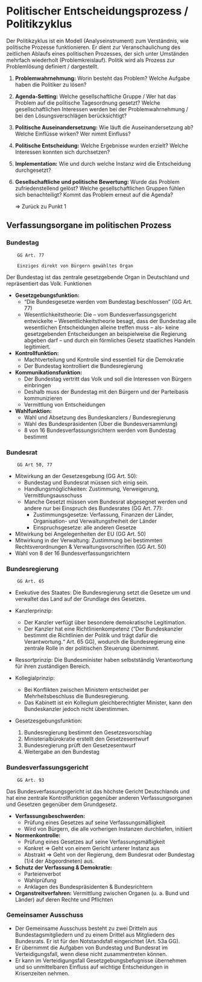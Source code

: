 # Politischer Entscheidungsprozess / Politikzyklus

Der Politikzyklus ist ein Modell (Analyseinstrument) zum Verständnis, wie politische Prozesse funktionieren. Er dient zur Veranschaulichung des zeitlichen Ablaufs eines politischen Prozesses, der sich unter Umständen mehrfach wiederholt (Problemkreislauf). Politik wird als Prozess zur Problemlösung definiert / dargestellt.

1. **Problemwahrnehmung:**
   Worin besteht das Problem? Welche Aufgabe haben die Politiker zu lösen?
2. **Agenda-Setting:**
   Welche gesellschaftliche Gruppe / Wer hat das Problem auf die politische Tagesordnung gesetzt? Welche gesellschaftlichen Interessen werden bei der Problemwahrnehmung / bei den Lösungsverschlägen berücksichtigt?
3. **Politische Auseinandersetzung:**
   Wie läuft die Auseinandersetzung ab? Welche Einflüsse wirken? Wer nimmt Einfluss?
4. **Politische Entscheidung:**
   Welche Ergebnisse wurden erzielt? Welche Interessen konnten sich durchsetzen?
5. **Implementation:**
   Wie und durch welche Instanz wird die Entscheidung durchgesetzt?
6. **Gesellschaftliche und politische Bewertung:**
   Wurde das Problem zufriedenstellend gelöst? Welche gesellschaftlichen Gruppen fühlen sich benachteiligt? Kommt das Problem erneut auf die Agenda?

   => Zurück zu Punkt 1

## Verfassungsorgane im politischen Prozess

### Bundestag

        GG Art. 77

        Einziges direkt von Bürgern gewähltes Organ

Der Bundestag ist das zentrale gesetzgebende Organ in Deutschland und repräsentiert das Volk.
Funktionen

- **Gesetzgebungsfunktion:**
  - “Die Bundesgesetze werden vom Bundestag beschlossen” (GG Art. 77)
  - Wesentlichkeitstheorie: Die – vom Bundesverfassungsgericht entwickelte – Wesentlichkeitstheorie besagt, dass der Bundestag alle wesentlichen Entscheidungen alleine treffen muss – als- keine gesetzgebenden Entscheidungen an beispielweise die Regierung abgeben darf – und durch ein förmliches Gesetz staatliches Handeln legitimiert.
- **Kontrollfunktion:**
  - Machtverteilung und Kontrolle sind essentiell für die Demokratie
  - Der Bundestag kontrolliert die Bundesregierung
- **Kommunikationsfunktion:**
  - Der Bundestag vertritt das Volk und soll die Interessen von Bürgern einbringen
  - Deshalb muss der Bundestag mit den Bürgern und der Parteibasis kommunizieren
  - Vermittlung von Entscheidungen
- **Wahlfunktion:**
  - Wahl und Absetzung des Bundeskanzlers / Bundesregierung
  - Wahl des Bundespräsidenten (Über die Bundesversammlung)
  - 8 von 16 Bundesverfassungsrichtern werden vom Bundestag bestimmt

### Bundesrat

        GG Art 50, 77

- Mitwirkung an der Gesetzesgebung (GG Art. 50):
  - Bundestag und Bundesrat müssen sich einig sein.
  - Handlungsmöglichkeiten: Zustimmung, Verweigerung, Vermittlungsausschuss
  - Manche Gesetzt müssen vom Bundesrat abgesegnet werden und andere nur bei Einspruch des Bundesrates (GG Art. 77):
    - Zustimmungsgesetze: Verfassung, Finanzen der Länder, Organisation- und Verwaltungsfreiheit der Länder
    - Einspruchsgesetze: alle anderen Gesetze
- Mitwirkung bei Angelegenheiten der EU (GG Art. 50)
- Mitwirkung in der Verwaltung:
  Zustimmung bei bestimmten Rechtsverordnungen & Verwaltungsvorschriften (GG Art. 50)
- Wahl von 8 der 16 Bundesverfassungsrichtern

### Bundesregierung

        GG Art. 65

- Exekutive des Staates: Die Bundesregierung setzt die Gesetze um und verwaltet das Land auf der Grundlage des Gesetzes.
- Kanzlerprinzip:
  - Der Kanzler verfügt über besondere demokratische Legitimation.
  - Der Kanzler hat eine Richtlinienkompetenz (“Der Bundeskanzler bestimmt die Richtlinien der Politik und trägt dafür die Verantwortung.“ Art. 65 GG), wodurch die Bundesregierung eine zentrale Rolle in der politischen Steuerung übernimmt.
- Ressortprinzip:
  Die Bundesminister haben selbstständig Verantwortung für ihren zuständigen Bereich.
- Kollegialprinzip:
  - Bei Konflikten zwischen Ministern entscheidet per Mehrheitsbeschluss die Bundesregierung.
  - Das Kabinett ist ein Kollegium gleichberechtigter Minister, kann den Bundeskanzler jedoch nicht überstimmen.
- Gesetzesgebungsfunktion:

  1. Bundesregierung bestimmt den Gesetzesvorschlag
  2. Ministerialbürokratie erstellt den Gesetzesentwurf
  3. Bundesregierung prüft den Gesetzesentwurf
  4. Weitergabe an den Bundestag

### Bundesverfassungsgericht

        GG Art. 93

Das Bundesverfassungsgericht ist das höchste Gericht Deutschlands und hat eine zentrale Kontrollfunktion gegenüber anderen Verfassungsorganen und Gesetzen gegenüber dem Grundgesetz.

- **Verfassungsbeschwerden:**
  - Prüfung eines Gesetzes auf seine Verfassungsmäßigkeit
  - Wird von Bürgern, die alle vorherigen Instanzen durchliefen, initiiert
- **Normenkontrolle:**
  - Prüfung eines Gesetzes auf seine Verfassungsmäßigkeit
  - Konkret => Geht von einem Gericht unterer Instanz aus
  - Abstrakt => Geht von der Regierung, dem Bundesrat oder Bundestag (1/4 der Abgeordneten) aus.
- **Schutz der Verfassung & Demokratie:**
  - Parteienverbot
  - Wahlprüfung
  - Anklagen des Bundespräsidenten & Bundesrichtern
- **Organstreitverfahren:**
  Vermittlung zwischen Organen (u. a. Bund und Länder) auf deren Rechte und Pflichten

### Gemeinsamer Ausschuss

- Der Gemeinsame Ausschuss besteht zu zwei Dritteln aus Bundestagsmitgliedern und zu einem Drittel aus Mitgliedern des Bundesrats. Er ist für den Notstandsfall eingerichtet (Art. 53a GG).
- Er übernimmt die Aufgaben von Bundestag und Bundesrat im Verteidigungsfall, wenn diese nicht zusammentreten können.
- Er kann im Verteidigungsfall Gesetzgebungsbefugnisse übernehmen und so unmittelbaren Einfluss auf wichtige Entscheidungen in Krisenzeiten nehmen.
